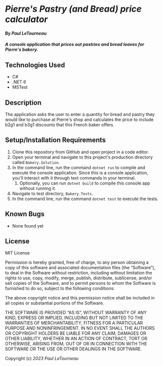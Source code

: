 # _Pierre's Pastry (and Bread) price calculator_

#### By _Paul LeTourneau_

#### _A console application that prices out pastries and bread loaves for Pierre's bakery._

## Technologies Used

* C#
* .NET 6
* MSTest

## Description

The application asks the user to enter a quantity for bread and pastry they would like to purchase at Pierre's shop and calculates the price to include b2g1 and b3g1 discounts that this French baker offers.


## Setup/Installation Requirements

1. Clone this repository from GitHub and open project in a code editor. 
2. Open your terminal and navigate to this project's production directory called `Bakery.Solution`.
3. In the command line, run the command `dotnet run` to compile and execute the console application. Since this is a console application, you'll interact with it through text commands in your terminal.
   1. Optionally, you can run `dotnet build` to compile this console app without running it.
4. Navigate to test directory, `Bakery.Tests`.
5. In the command line, run the command `dotnet test` to execute the tests.


## Known Bugs

* None found yet

## License

MIT License

Permission is hereby granted, free of charge, to any person obtaining a copy of this software and associated documentation files (the “Software”), to deal in the Software without restriction, including without limitation the rights to use, copy, modify, merge, publish, distribute, sublicense, and/or sell copies of the Software, and to permit persons to whom the Software is furnished to do so, subject to the following conditions:

The above copyright notice and this permission notice shall be included in all copies or substantial portions of the Software.

THE SOFTWARE IS PROVIDED “AS IS”, WITHOUT WARRANTY OF ANY KIND, EXPRESS OR IMPLIED, INCLUDING BUT NOT LIMITED TO THE WARRANTIES OF MERCHANTABILITY, FITNESS FOR A PARTICULAR PURPOSE AND NONINFRINGEMENT. IN NO EVENT SHALL THE AUTHORS OR COPYRIGHT HOLDERS BE LIABLE FOR ANY CLAIM, DAMAGES OR OTHER LIABILITY, WHETHER IN AN ACTION OF CONTRACT, TORT OR OTHERWISE, ARISING FROM, OUT OF OR IN CONNECTION WITH THE SOFTWARE OR THE USE OR OTHER DEALINGS IN THE SOFTWARE.

Copyright (c) _2023_ _Paul LeTourneau_